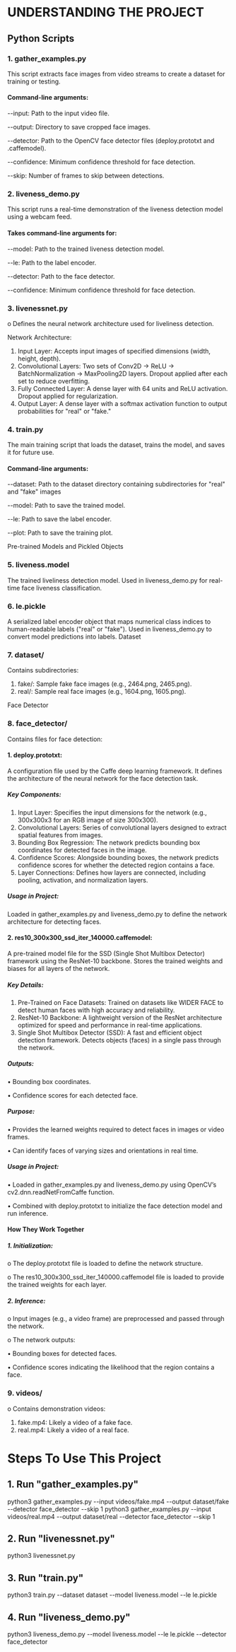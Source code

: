 # UNDERSTANDING THE PROJECT

## Python Scripts

### 1.	gather_examples.py
This script extracts face images from video streams to create a dataset for training or testing.


#### Command-line arguments:

--input: Path to the input video file.

--output: Directory to save cropped face images.

--detector: Path to the OpenCV face detector files (deploy.prototxt and .caffemodel).

--confidence: Minimum confidence threshold for face detection.

--skip: Number of frames to skip between detections.

### 2.	liveness_demo.py
This script runs a real-time demonstration of the liveness detection model using a webcam feed.

#### Takes command-line arguments for:

--model: Path to the trained liveness detection model.

--le: Path to the label encoder.

--detector: Path to the face detector.

--confidence: Minimum confidence threshold for face detection.


### 3.	livenessnet.py
o	Defines the neural network architecture used for liveliness detection.

Network Architecture:
1.	Input Layer:
Accepts input images of specified dimensions (width, height, depth).
2.	Convolutional Layers:
Two sets of Conv2D → ReLU → BatchNormalization → MaxPooling2D layers.
Dropout applied after each set to reduce overfitting.
3.	Fully Connected Layer:
A dense layer with 64 units and ReLU activation.
Dropout applied for regularization.
4.	Output Layer:
A dense layer with a softmax activation function to output probabilities for "real" or "fake."


### 4.	train.py
The main training script that loads the dataset, trains the model, and saves it for future use.

#### Command-line arguments:

--dataset: Path to the dataset directory containing subdirectories for "real" and "fake" images

--model: Path to save the trained model.

--le: Path to save the label encoder.

--plot: Path to save the training plot.


Pre-trained Models and Pickled Objects
### 5.	liveness.model
The trained liveliness detection model.
Used in liveness_demo.py for real-time face liveness classification.

### 6.	le.pickle
A serialized label encoder object that maps numerical class indices to human-readable labels ("real" or "fake").
Used in liveness_demo.py to convert model predictions into labels.
Dataset

### 7.	dataset/
Contains subdirectories:
1.	fake/: Sample fake face images (e.g., 2464.png, 2465.png).
2.	real/: Sample real face images (e.g., 1604.png, 1605.png).

Face Detector
### 8.	face_detector/
Contains files for face detection:

#### 1.	deploy.prototxt: 
A configuration file used by the Caffe deep learning framework. It defines the architecture of the neural network for the face detection task.

##### Key Components:

1.	Input Layer:
Specifies the input dimensions for the network (e.g., 300x300x3 for an RGB image of size 300x300).
2.	Convolutional Layers:
Series of convolutional layers designed to extract spatial features from images.
3.	Bounding Box Regression:
The network predicts bounding box coordinates for detected faces in the image.
4.	Confidence Scores:
Alongside bounding boxes, the network predicts confidence scores for whether the detected region contains a face.
5.	Layer Connections:
Defines how layers are connected, including pooling, activation, and normalization layers.

##### Usage in Project:
Loaded in gather_examples.py and liveness_demo.py to define the network architecture for detecting faces.

#### 2.	res10_300x300_ssd_iter_140000.caffemodel: 
A pre-trained model file for the SSD (Single Shot Multibox Detector) framework using the ResNet-10 backbone. Stores the trained weights and biases for all layers of the network.

##### Key Details:

1.	Pre-Trained on Face Datasets:
Trained on datasets like WIDER FACE to detect human faces with high accuracy and reliability.
2.	ResNet-10 Backbone:
A lightweight version of the ResNet architecture optimized for speed and performance in real-time applications.
3.	Single Shot Multibox Detector (SSD):
A fast and efficient object detection framework. Detects objects (faces) in a single pass through the network.

##### Outputs:

•	Bounding box coordinates.

•	Confidence scores for each detected face.

##### Purpose:

•	Provides the learned weights required to detect faces in images or video frames.

•	Can identify faces of varying sizes and orientations in real time.

##### Usage in Project:

•	Loaded in gather_examples.py and liveness_demo.py using OpenCV’s cv2.dnn.readNetFromCaffe function.

•	Combined with deploy.prototxt to initialize the face detection model and run inference.

#### How They Work Together

##### 1.	Initialization:

o	The deploy.prototxt file is loaded to define the network structure.

o	The res10_300x300_ssd_iter_140000.caffemodel file is loaded to provide the trained weights for each layer.

##### 2.	Inference:

o	Input images (e.g., a video frame) are preprocessed and passed through the network.

o	The network outputs:

•	Bounding boxes for detected faces.

•	Confidence scores indicating the likelihood that the region contains a face.



### 9.	videos/
o	Contains demonstration videos:
1.	fake.mp4: Likely a video of a fake face.
2.	real.mp4: Likely a video of a real face.










# Steps To Use This Project

## 1. Run "gather_examples.py"

python3 gather_examples.py --input videos/fake.mp4 --output dataset/fake --detector face_detector --skip 1
python3 gather_examples.py --input videos/real.mp4 --output dataset/real --detector face_detector --skip 1

## 2. Run "livenessnet.py" 

python3 livenessnet.py

## 3. Run "train.py"

python3 train.py --dataset dataset --model liveness.model --le le.pickle

## 4. Run "liveness_demo.py"

python3 liveness_demo.py --model liveness.model --le le.pickle --detector face_detector


